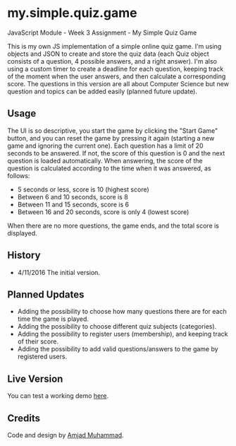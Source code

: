 # my.simple.quiz.game
JavaScript Module - Week 3 Assignment - My Simple Quiz Game

This is my own JS implementation of a simple online quiz game. I'm using objects and JSON to create and store the
quiz data (each Quiz object consists of a question, 4 possible answers, and a right answer). I'm also using a custom
timer to create a deadline for each question, keeping track of the moment when the user answers, and then calculate a 
corresponding score. The questions in this version are all about Computer Science but new question and topics can be 
added easily (planned future update).

## Usage
The UI is so descriptive, you start the game by clicking the "Start Game" button, and you can reset the game by
pressing it again (starting a new game and ignoring the current one). Each question has a limit of 20 seconds to
be answered. If not, the score of this question is 0 and the next question is loaded automatically.
When answering, the score of the question is calculated according to the time when it was answered, as follows:

* 5 seconds or less, score is 10 (highest score)
* Between 6 and 10 seconds, score is 8
* Between 11 and 15 seconds, score is 6
* Between 16 and 20 seconds, score is only 4 (lowest score)

When there are no more questions, the game ends, and the total score is displayed.

## History
* 4/11/2016 The initial version.

## Planned Updates
* Adding the possibility to choose how many questions there are for each time the game is played.
* Adding the possibility to choose different quiz subjects (categories).
* Adding the possibility to register users (membership), and keeping track of their score.
* Adding the possibility to add valid questions/answers to the game by registered users.

## Live Version
You can test a working demo [here]().

## Credits
Code and design by [Amjad Muhammad](https://github.com/amjad83m).

